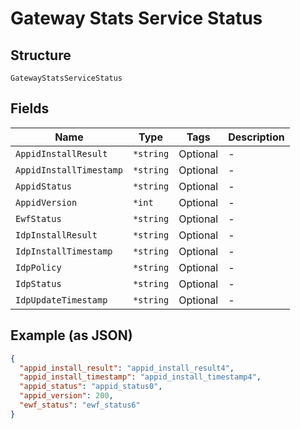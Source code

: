 
# Gateway Stats Service Status

## Structure

`GatewayStatsServiceStatus`

## Fields

| Name | Type | Tags | Description |
|  --- | --- | --- | --- |
| `AppidInstallResult` | `*string` | Optional | - |
| `AppidInstallTimestamp` | `*string` | Optional | - |
| `AppidStatus` | `*string` | Optional | - |
| `AppidVersion` | `*int` | Optional | - |
| `EwfStatus` | `*string` | Optional | - |
| `IdpInstallResult` | `*string` | Optional | - |
| `IdpInstallTimestamp` | `*string` | Optional | - |
| `IdpPolicy` | `*string` | Optional | - |
| `IdpStatus` | `*string` | Optional | - |
| `IdpUpdateTimestamp` | `*string` | Optional | - |

## Example (as JSON)

```json
{
  "appid_install_result": "appid_install_result4",
  "appid_install_timestamp": "appid_install_timestamp4",
  "appid_status": "appid_status0",
  "appid_version": 200,
  "ewf_status": "ewf_status6"
}
```


